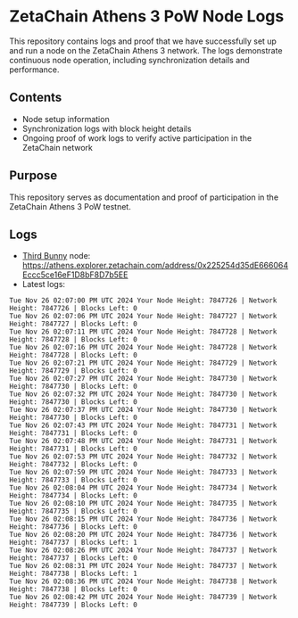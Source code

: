 # ZetaChain Athens 3 PoW Node Logs
This repository contains logs and proof that we have successfully set up and run a node on the ZetaChain Athens 3 network. The logs demonstrate continuous node operation, including synchronization details and performance.

## Contents
- Node setup information
- Synchronization logs with block height details
- Ongoing proof of work logs to verify active participation in the ZetaChain network

## Purpose
This repository serves as documentation and proof of participation in the ZetaChain Athens 3 PoW testnet.

## Logs

- [Third Bunny](https://thirdbunny.xyz/) node: https://athens.explorer.zetachain.com/address/0x225254d35dE666064Eccc5ce16eF1D8bF8D7b5EE
- Latest logs:
```
Tue Nov 26 02:07:00 PM UTC 2024 Your Node Height: 7847726 | Network Height: 7847726 | Blocks Left: 0
Tue Nov 26 02:07:06 PM UTC 2024 Your Node Height: 7847727 | Network Height: 7847727 | Blocks Left: 0
Tue Nov 26 02:07:11 PM UTC 2024 Your Node Height: 7847728 | Network Height: 7847728 | Blocks Left: 0
Tue Nov 26 02:07:16 PM UTC 2024 Your Node Height: 7847728 | Network Height: 7847728 | Blocks Left: 0
Tue Nov 26 02:07:21 PM UTC 2024 Your Node Height: 7847729 | Network Height: 7847729 | Blocks Left: 0
Tue Nov 26 02:07:27 PM UTC 2024 Your Node Height: 7847730 | Network Height: 7847730 | Blocks Left: 0
Tue Nov 26 02:07:32 PM UTC 2024 Your Node Height: 7847730 | Network Height: 7847730 | Blocks Left: 0
Tue Nov 26 02:07:37 PM UTC 2024 Your Node Height: 7847730 | Network Height: 7847730 | Blocks Left: 0
Tue Nov 26 02:07:43 PM UTC 2024 Your Node Height: 7847731 | Network Height: 7847731 | Blocks Left: 0
Tue Nov 26 02:07:48 PM UTC 2024 Your Node Height: 7847731 | Network Height: 7847731 | Blocks Left: 0
Tue Nov 26 02:07:53 PM UTC 2024 Your Node Height: 7847732 | Network Height: 7847732 | Blocks Left: 0
Tue Nov 26 02:07:59 PM UTC 2024 Your Node Height: 7847733 | Network Height: 7847733 | Blocks Left: 0
Tue Nov 26 02:08:04 PM UTC 2024 Your Node Height: 7847734 | Network Height: 7847734 | Blocks Left: 0
Tue Nov 26 02:08:10 PM UTC 2024 Your Node Height: 7847735 | Network Height: 7847735 | Blocks Left: 0
Tue Nov 26 02:08:15 PM UTC 2024 Your Node Height: 7847736 | Network Height: 7847736 | Blocks Left: 0
Tue Nov 26 02:08:20 PM UTC 2024 Your Node Height: 7847736 | Network Height: 7847737 | Blocks Left: 1
Tue Nov 26 02:08:26 PM UTC 2024 Your Node Height: 7847737 | Network Height: 7847737 | Blocks Left: 0
Tue Nov 26 02:08:31 PM UTC 2024 Your Node Height: 7847737 | Network Height: 7847738 | Blocks Left: 1
Tue Nov 26 02:08:36 PM UTC 2024 Your Node Height: 7847738 | Network Height: 7847738 | Blocks Left: 0
Tue Nov 26 02:08:42 PM UTC 2024 Your Node Height: 7847739 | Network Height: 7847739 | Blocks Left: 0
```
